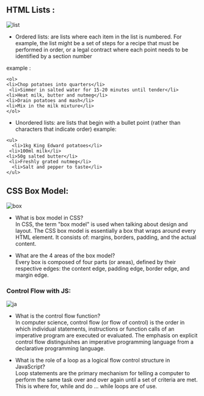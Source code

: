 ## HTML Lists :  
![list](https://media.gcflearnfree.org/content/5e46ef60397c182fec255f32_02_14_2020/lists.png)
- Ordered lists: are lists where each item in the list is numbered. For example, the list might be a set of steps for a recipe that must be performed in order, or a legal contract where each point needs to be identified by a section number

example :

` <ol>  `  
  `<li>Chop potatoes into quarters</li>`  
 ` <li>Simmer in salted water for 15-20 minutes until tender</li>`  
 `<li>Heat milk, butter and nutmeg</li>`  
 `<li>Drain potatoes and mash</li>`  
 `<li>Mix in the milk mixture</li>`  
 `</ol> `  


- Unordered lists: are lists that begin with a bullet point (rather than characters that indicate order)
example:  

`<ul>`  
`  <li>1kg King Edward potatoes</li>`  
`  <li>100ml milk</li> `  
` <li>50g salted butter</li> `  
` <li>Freshly grated nutmeg</li>`  
`  <li>Salt and pepper to taste</li>`  
`</ul>`  

## CSS Box Model:

![box](https://media.gcflearnfree.org/content/5ef2084faaf0ac46dc9c10be_06_23_2020/box_model.png)


- What is box model in CSS?   
In CSS, the term "box model" is used when talking about design and layout. The CSS box model is essentially a box that wraps around every HTML element. It consists of: margins, borders, padding, and the actual content.  

- What are the 4 areas of the box model?  
Every box is composed of four parts (or areas), defined by their respective edges: the content edge, padding edge, border edge, and margin edge.  

### Control Flow with JS:
![ja](https://www.oreilly.com/library/view/learning-javascript-3rd/9781491914892/assets/lejs_0402.png)

- What is the control flow function?  
In computer science, control flow (or flow of control) is the order in which individual statements, instructions or function calls of an imperative program are executed or evaluated. The emphasis on explicit control flow distinguishes an imperative programming language from a declarative programming language.

- What is the role of a loop as a logical flow control structure in JavaScript?  
Loop statements are the primary mechanism for telling a computer to perform the same task over and over again until a set of criteria are met. This is where for, while and do ... while loops are of use.